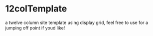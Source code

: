 # 12colTemplate
a twelve column site template using display grid, feel free to use for a jumping off point if youd like!
